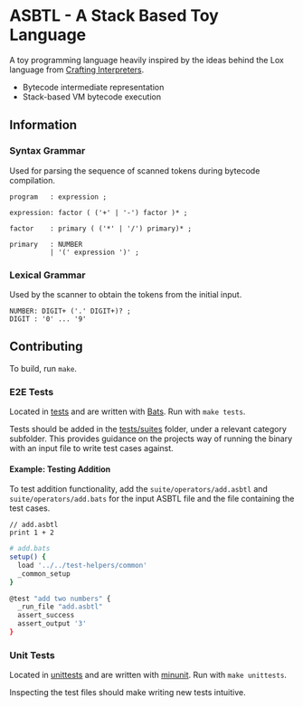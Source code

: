 # ASBTL - A Stack Based Toy Language

A toy programming language heavily inspired by the ideas behind the Lox
language from [Crafting Interpreters](https://craftinginterpreters.com/).

- Bytecode intermediate representation
- Stack-based VM bytecode execution

## Information

### Syntax Grammar

Used for parsing the sequence of scanned tokens during bytecode compilation.

```text
program   : expression ;

expression: factor ( ('+' | '-') factor )* ;

factor    : primary ( ('*' | '/') primary)* ;

primary   : NUMBER
          | '(' expression ')' ;
```

### Lexical Grammar

Used by the scanner to obtain the tokens from the initial input.

```text
NUMBER: DIGIT+ ('.' DIGIT+)? ;
DIGIT : '0' ... '9'
```

## Contributing

To build, run `make`.

### E2E Tests

Located in [tests](./tests/) and are written with [Bats](https://bats-core.readthedocs.io/en/stable/index.html).
Run with `make tests`.

Tests should be added in the [tests/suites](./tests/suite/) folder, under a
relevant category subfolder. This provides guidance on the projects way
of running the binary with an input file to write test cases against.

#### Example: Testing Addition

To test addition functionality, add the `suite/operators/add.asbtl` and
`suite/operators/add.bats` for the input ASBTL file and the file containing
the test cases.

```text
// add.asbtl
print 1 + 2
```

```bash
# add.bats
setup() {
  load '../../test-helpers/common'
  _common_setup
}

@test "add two numbers" {
  _run_file "add.asbtl"
  assert_success
  assert_output '3'
}
```

### Unit Tests

Located in [unittests](./unittests/) and are written with [minunit](https://github.com/bzgec/minunit/blob/master/README.md).
Run with `make unittests`.

Inspecting the test files should make writing new tests intuitive.
